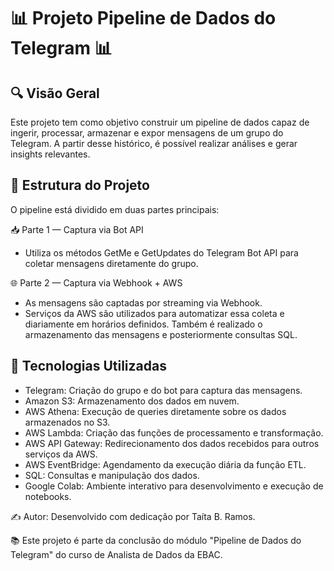 # 📊 Projeto Pipeline de Dados do Telegram 📊

## 🔍 Visão Geral
Este projeto tem como objetivo construir um pipeline de dados capaz de ingerir, processar, armazenar e expor mensagens de um grupo do Telegram. A partir desse histórico, é possível realizar análises e gerar insights relevantes.


## 🧱 Estrutura do Projeto
O pipeline está dividido em duas partes principais:

📥 Parte 1 — Captura via Bot API
- Utiliza os métodos GetMe e GetUpdates do Telegram Bot API para coletar mensagens diretamente do grupo.


🌐 Parte 2 — Captura via Webhook + AWS
- As mensagens são captadas por streaming via Webhook.
- Serviços da AWS são utilizados para automatizar essa coleta e diariamente em horários definidos. Também é realizado o armazenamento das mensagens e posteriormente consultas SQL.



## 🧰 Tecnologias Utilizadas
- Telegram: Criação do grupo e do bot para captura das mensagens.
- Amazon S3: Armazenamento dos dados em nuvem.
- AWS Athena: Execução de queries diretamente sobre os dados armazenados no S3.
- AWS Lambda: Criação das funções de processamento e transformação.
- AWS API Gateway: Redirecionamento dos dados recebidos para outros serviços da AWS.
- AWS EventBridge: Agendamento da execução diária da função ETL.
- SQL: Consultas e manipulação dos dados.
- Google Colab: Ambiente interativo para desenvolvimento e execução de notebooks.



✍️ Autor: Desenvolvido com dedicação por Taíta B. Ramos.

📚 Este projeto é parte da conclusão do módulo "Pipeline de Dados do Telegram" do curso de Analista de Dados da EBAC.

